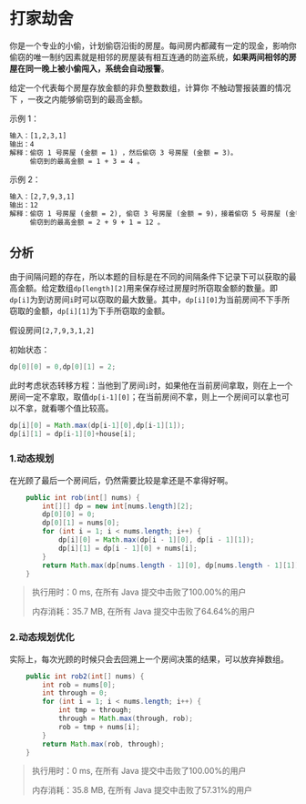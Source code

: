 # 打家劫舍

你是一个专业的小偷，计划偷窃沿街的房屋。每间房内都藏有一定的现金，影响你偷窃的唯一制约因素就是相邻的房屋装有相互连通的防盗系统，**如果两间相邻的房屋在同一晚上被小偷闯入，系统会自动报警**。

给定一个代表每个房屋存放金额的非负整数数组，计算你 不触动警报装置的情况下 ，一夜之内能够偷窃到的最高金额。

示例 1：

```txt
输入：[1,2,3,1]
输出：4
解释：偷窃 1 号房屋 (金额 = 1) ，然后偷窃 3 号房屋 (金额 = 3)。
     偷窃到的最高金额 = 1 + 3 = 4 。
```

示例 2：

```txt
输入：[2,7,9,3,1]
输出：12
解释：偷窃 1 号房屋 (金额 = 2), 偷窃 3 号房屋 (金额 = 9)，接着偷窃 5 号房屋 (金额 = 1)。
     偷窃到的最高金额 = 2 + 9 + 1 = 12 。
```

## 分析

由于间隔问题的存在，所以本题的目标是在不同的间隔条件下记录下可以获取的最高金额。给定数组`dp[length][2]`用来保存经过房屋时所窃取金额的数量。即`dp[i]`为到访房间`i`时可以窃取的最大数量。其中，`dp[i][0]`为当前房间不下手所窃取的金额，`dp[i][1]`为下手所窃取的金额。

假设房间`[2,7,9,3,1,2]`

初始状态：

```java
dp[0][0] = 0,dp[0][1] = 2;
```

此时考虑状态转移方程：当他到了房间`i`时，如果他在当前房间拿取，则在上一个房间一定不拿取，取值`dp[i-1][0]`；在当前房间不拿，则上一个房间可以拿也可以不拿，就看哪个值比较高。

```java
dp[i][0] = Math.max(dp[i-1][0],dp[i-1][1]);
dp[i][1] = dp[i-1][0]+house[i];
```

### 1.动态规划

在光顾了最后一个房间后，仍然需要比较是拿还是不拿得好啊。

```java
    public int rob(int[] nums) {
        int[][] dp = new int[nums.length][2];
        dp[0][0] = 0;
        dp[0][1] = nums[0];
        for (int i = 1; i < nums.length; i++) {
            dp[i][0] = Math.max(dp[i - 1][0], dp[i - 1][1]);
            dp[i][1] = dp[i - 1][0] + nums[i];
        }
        return Math.max(dp[nums.length - 1][0], dp[nums.length - 1][1]);
    }
```

> 执行用时：0 ms, 在所有 Java 提交中击败了100.00%的用户
>
> 内存消耗：35.7 MB, 在所有 Java 提交中击败了64.64%的用户

### 2.动态规划优化

实际上，每次光顾的时候只会去回溯上一个房间决策的结果，可以放弃掉数组。

```java
    public int rob2(int[] nums) {
        int rob = nums[0];
        int through = 0;
        for (int i = 1; i < nums.length; i++) {
            int tmp = through;
            through = Math.max(through, rob);
            rob = tmp + nums[i];
        }
        return Math.max(rob, through);
    }
```

> 执行用时：0 ms, 在所有 Java 提交中击败了100.00%的用户
>
> 内存消耗：35.8 MB, 在所有 Java 提交中击败了57.31%的用户
